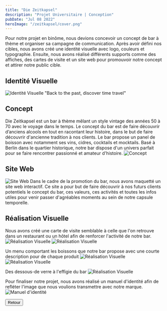 ```yaml
---
title: "Die Zeitkapsel"
description: "Projet Universitaire | Conception"
pubDate: "Jul 08 2022"
heroImage: "/zeitkapsel/cover.png"
---
```


Pour notre projet en binôme, nous devions concevoir un concept de bar à thème et organiser sa campagne de communication. Après avoir défini nos cibles, nous avons créé une identité visuelle avec logo, couleurs et typographie. Ensuite, nous avons réalisé différents supports comme des affiches, des cartes de visite et un site web pour promouvoir notre concept et attirer notre public cible.

## Identité Visuelle

![Identité Visuelle](/zeitkapsel/identite.jpg)
"Back to the past, discover time travel"

## Concept

Die Zeitkapsel est un bar à thème mêlant un style vintage des années 50 à 70 avec le voyage dans le temps. Le concept du bar est de faire découvrir d’anciens alcools en tout en racontant leur histoire, dans le but de faire découvrir d'ancienne tradition à nos clients. Le bar propose un panel de boisson avec notamment ses vins, cidres, cocktails et mocktails. Basé à Berlin dans le quartier historique, notre bar dispose d'un univers parfait pour se faire rencontrer passionné et amateur d'histoire.
![Concept](/zeitkapsel/concept.png)

## Site Web

![Site Web](/chemin/vers/image3.jpg)
Dans le cadre de la promotion du bar, nous avons maquetté un site web interactif. Ce site a pour but de faire découvrir à nos futurs clients potentiels le concept du bar, ces valeurs, ces activités et toutes les infos utiles pour venir passer d'agréables moments au sein de notre capsule temporelle.

## Réalisation Visuelle

Nous avons créé une carte de visite semblable à celle que l'on retrouve dans un restaurant ou un hôtel afin de renforcer l'activité de notre bar.
![Réalisation Visuelle](/zeitkapsel/real_1.png) ![Réalisation Visuelle](/zeitkapsel/real_2.png)



Un menu comportant les boissons que notre bar propose avec une courte description pour de chaque produit
![Réalisation Visuelle](/zeitkapsel/real_3.png)
![Réalisation Visuelle](/zeitkapsel/real_4.png)

Des dessous-de verre à l'effigie du bar
![Réalisation Visuelle](/zeitkapsel/real_5.png)

Pour finaliser notre projet, nous avons réalisé un manuel d'identité afin de refléter l'image que nous voulions transmettre avec notre marque.
![Manuel d'identité](/chemin/vers/image9.jpg)


<div class="text-center">
    <a href="/blog" class="flex">
        <button
            class="w-fit px-6 py-4 text-base font-semibold bg-black rounded-xl text-white hover:bg-primary hover:text-black transform hover:-translate-y-1 active:scale-105 transition duration-300">Retour</button>
    </a>
</div>
